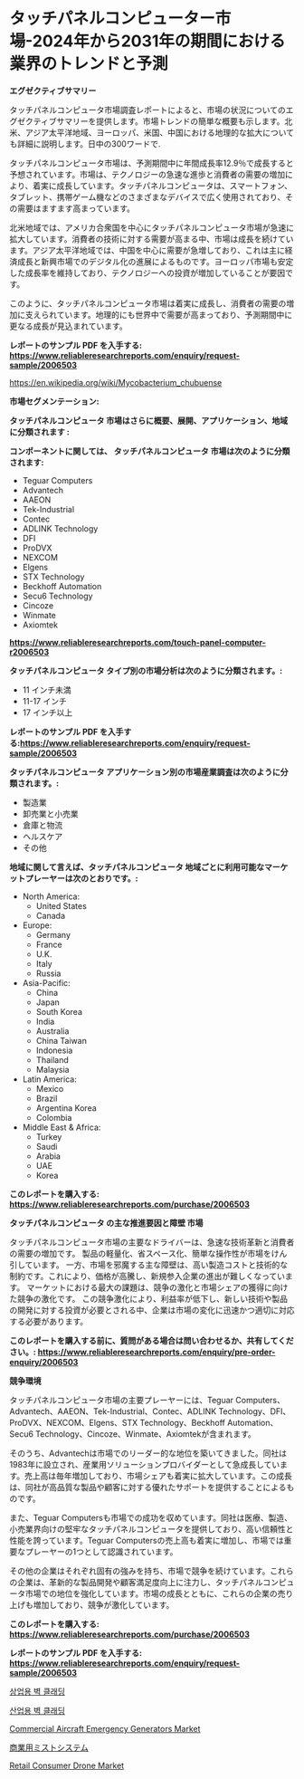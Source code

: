 <p><h1>タッチパネルコンピューター市場-2024年から2031年の期間における業界のトレンドと予測</h1></p><p><strong>エグゼクティブサマリー</strong></p>
<p><p>タッチパネルコンピュータ市場調査レポートによると、市場の状況についてのエグゼクティブサマリーを提供します。市場トレンドの簡単な概要も示します。北米、アジア太平洋地域、ヨーロッパ、米国、中国における地理的な拡大についても詳細に説明します。日中の300ワードで.</p><p>タッチパネルコンピュータ市場は、予測期間中に年間成長率12.9％で成長すると予想されています。市場は、テクノロジーの急速な進歩と消費者の需要の増加により、着実に成長しています。タッチパネルコンピュータは、スマートフォン、タブレット、携帯ゲーム機などのさまざまなデバイスで広く使用されており、その需要はますます高まっています。</p><p>北米地域では、アメリカ合衆国を中心にタッチパネルコンピュータ市場が急速に拡大しています。消費者の技術に対する需要が高まる中、市場は成長を続けています。アジア太平洋地域では、中国を中心に需要が急増しており、これは主に経済成長と新興市場でのデジタル化の進展によるものです。ヨーロッパ市場も安定した成長率を維持しており、テクノロジーへの投資が増加していることが要因です。</p><p>このように、タッチパネルコンピュータ市場は着実に成長し、消費者の需要の増加に支えられています。地理的にも世界中で需要が高まっており、予測期間中に更なる成長が見込まれています。</p></p>
<p><strong>レポートのサンプル PDF を入手する: <a href="https://www.reliableresearchreports.com/enquiry/request-sample/2006503">https://www.reliableresearchreports.com/enquiry/request-sample/2006503</a></strong></p>
<p><a href="https://en.wikipedia.org/wiki/Mycobacterium_chubuense">https://en.wikipedia.org/wiki/Mycobacterium_chubuense</a></p>
<p><strong>市場セグメンテーション:</strong></p>
<p><strong> タッチパネルコンピュータ 市場はさらに概要、展開、アプリケーション、地域に分類されます :</strong></p>
<p><strong>コンポーネントに関しては、 タッチパネルコンピュータ 市場は次のように分類されます:</strong></p>
<p><ul><li>Teguar Computers</li><li>Advantech</li><li>AAEON</li><li>Tek-Industrial</li><li>Contec</li><li>ADLINK Technology</li><li>DFI</li><li>ProDVX</li><li>NEXCOM</li><li>Elgens</li><li>STX Technology</li><li>Beckhoff Automation</li><li>Secu6 Technology</li><li>Cincoze</li><li>Winmate</li><li>Axiomtek</li></ul></p>
<p><strong><a href="https://www.reliableresearchreports.com/touch-panel-computer-r2006503">https://www.reliableresearchreports.com/touch-panel-computer-r2006503</a></strong></p>
<p><strong> タッチパネルコンピュータ タイプ別の市場分析は次のように分類されます。:</strong></p>
<p><ul><li>11 インチ未満</li><li>11-17 インチ</li><li>17 インチ以上</li></ul></p>
<p><strong>レポートのサンプル PDF を入手する:<a href="https://www.reliableresearchreports.com/enquiry/request-sample/2006503">https://www.reliableresearchreports.com/enquiry/request-sample/2006503</a></strong></p>
<p><strong> タッチパネルコンピュータ アプリケーション別の市場産業調査は次のように分類されます。:</strong></p>
<p><ul><li>製造業</li><li>卸売業と小売業</li><li>倉庫と物流</li><li>ヘルスケア</li><li>その他</li></ul></p>
<p><strong>地域に関して言えば、タッチパネルコンピュータ 地域ごとに利用可能なマーケットプレーヤーは次のとおりです。:</strong></p>
<p><ul>
    <li>
        North America:
        <ul>
            <li>United States</li>
            <li>Canada</li>
        </ul>
    </li>
    <li>
        Europe:
        <ul>
            <li>Germany</li>
            <li>France</li>
            <li>U.K.</li>
            <li>Italy</li>
            <li>Russia</li>
        </ul>
    </li>
    <li>
        Asia-Pacific:
        <ul>
            <li>China</li>
            <li>Japan</li>
            <li>South Korea</li>
            <li>India</li>
            <li>Australia</li>
            <li>China Taiwan</li>
            <li>Indonesia</li>
            <li>Thailand</li>
            <li>Malaysia</li>
        </ul>
    </li>
    <li>
        Latin America:
        <ul>
            <li>Mexico</li>
            <li>Brazil</li>
            <li>Argentina Korea</li>
            <li>Colombia</li>
        </ul>
    </li>
    <li>
        Middle East & Africa:
        <ul>
            <li>Turkey</li>
            <li>Saudi</li>
            <li>Arabia</li>
            <li>UAE</li>
            <li>Korea</li>
        </ul>
    </li>
    </ul></p>
<p><strong>このレポートを購入する: <a href="https://www.reliableresearchreports.com/purchase/2006503">https://www.reliableresearchreports.com/purchase/2006503</a></strong></p>
<p><strong>タッチパネルコンピュータ の主な推進要因と障壁 市場</strong></p>
<p><p>タッチパネルコンピュータ市場の主要なドライバーは、急速な技術革新と消費者の需要の増加です。 製品の軽量化、省スペース化、簡単な操作性が市場をけん引しています。 一方、市場を邪魔する主な障壁は、高い製造コストと技術的な制約です。これにより、価格が高騰し、新規参入企業の進出が難しくなっています。  マーケットにおける最大の課題は、競争の激化と市場シェアの獲得に向けた競争の激化です。 この競争激化により、利益率が低下し、新しい技術や製品の開発に対する投資が必要とされる中、企業は市場の変化に迅速かつ適切に対応する必要があります。</p></p>
<p><strong>このレポートを購入する前に、質問がある場合は問い合わせるか、共有してください。: <a href="https://www.reliableresearchreports.com/enquiry/pre-order-enquiry/2006503">https://www.reliableresearchreports.com/enquiry/pre-order-enquiry/2006503</a></strong></p>
<p><strong>競争環境</strong></p>
<p><p>タッチパネルコンピュータ市場の主要プレーヤーには、Teguar Computers、Advantech、AAEON、Tek-Industrial、Contec、ADLINK Technology、DFI、ProDVX、NEXCOM、Elgens、STX Technology、Beckhoff Automation、Secu6 Technology、Cincoze、Winmate、Axiomtekが含まれます。</p><p>そのうち、Advantechは市場でのリーダー的な地位を築いてきました。同社は1983年に設立され、産業用ソリューションプロバイダーとして急成長しています。売上高は毎年増加しており、市場シェアも着実に拡大しています。この成長は、同社が高品質な製品や顧客に対する優れたサポートを提供することによるものです。</p><p>また、Teguar Computersも市場での成功を収めています。同社は医療、製造、小売業界向けの堅牢なタッチパネルコンピュータを提供しており、高い信頼性と性能を誇っています。Teguar Computersの売上高も着実に増加し、市場では重要なプレーヤーの1つとして認識されています。</p><p>その他の企業はそれぞれ固有の強みを持ち、市場で競争を続けています。これらの企業は、革新的な製品開発や顧客満足度向上に注力し、タッチパネルコンピュータ市場での地位を強化しています。市場の成長とともに、これらの企業の売り上げも増加しており、競争が激化しています。</p></p>
<p><strong>このレポートを購入する: <a href="https://www.reliableresearchreports.com/purchase/2006503">https://www.reliableresearchreports.com/purchase/2006503</a></strong></p>
<p><strong>レポートのサンプル PDF を入手する: <a href="https://www.reliableresearchreports.com/enquiry/request-sample/2006503">https://www.reliableresearchreports.com/enquiry/request-sample/2006503</a></strong><strong></strong></p>
<p><p><a href="https://github.com/KellyLyncyh543964/Market-Research-Report-List-3/blob/main/782269968651.md">상업용 벽 클래딩</a></p><p><a href="https://github.com/rcabello548/Market-Research-Report-List-3/blob/main/342702168652.md">산업용 벽 클래딩</a></p><p><a href="https://issuu.com/reportprime-2/docs/commercial-aircraft-emergency-generators-market-si">Commercial Aircraft Emergency Generators Market</a></p><p><a href="https://github.com/zjkmgcs938405/Market-Research-Report-List-4/blob/main/908362053900.md">商業用ミストシステム</a></p><p><a href="https://issuu.com/reportprime-2/docs/retail-consumer-drone-market-size-2030.pptx">Retail Consumer Drone Market</a></p></p>